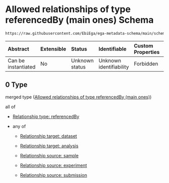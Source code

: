 # Allowed relationships of type referencedBy (main ones) Schema

```txt
https://raw.githubusercontent.com/EbiEga/ega-metadata-schema/main/schemas/EGA.assay.json#/properties/assayRelationships/items/allOf/1/anyOf/0
```



| Abstract            | Extensible | Status         | Identifiable            | Custom Properties | Additional Properties | Access Restrictions | Defined In                                                                 |
| :------------------ | :--------- | :------------- | :---------------------- | :---------------- | :-------------------- | :------------------ | :------------------------------------------------------------------------- |
| Can be instantiated | No         | Unknown status | Unknown identifiability | Forbidden         | Allowed               | none                | [EGA.assay.json\*](../../../schemas/EGA.assay.json "open original schema") |

## 0 Type

merged type ([Allowed relationships of type referencedBy (main ones)](ega-3-properties-assay-relationships-items-allof-relationship-constraints-for-an-assay-anyof-allowed-relationships-of-type-referencedby-main-ones.md))

all of

*   [Relationship type: referencedBy](ega-4-defs-relationship-type-referencedby.md "check type definition")

*   any of

    *   [Relationship target: dataset](ega-4-defs-relationship-target-dataset.md "check type definition")

    *   [Relationship target: analysis](ega-4-defs-relationship-target-analysis.md "check type definition")

    *   [Relationship source: sample](ega-4-defs-relationship-source-sample.md "check type definition")

    *   [Relationship source: experiment](ega-4-defs-relationship-source-experiment.md "check type definition")

    *   [Relationship source: submission](ega-4-defs-relationship-source-submission.md "check type definition")
